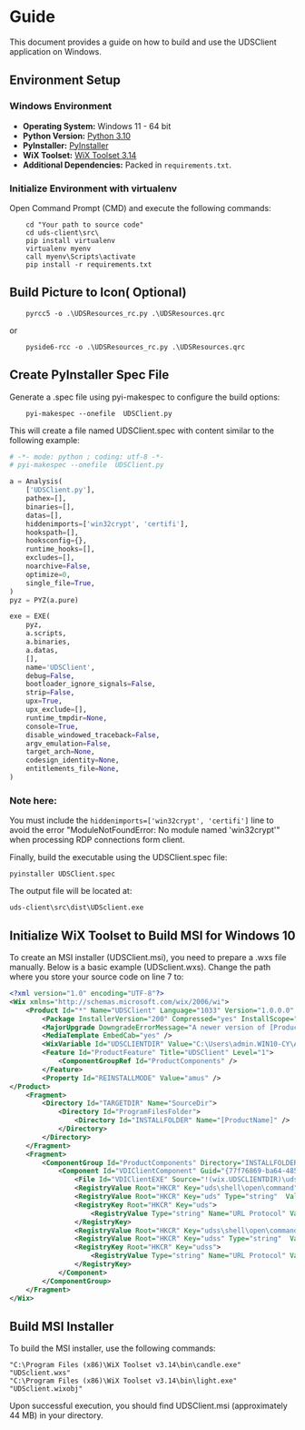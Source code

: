 # Guide

This document provides a guide on how to build and use the UDSClient application on Windows.

## Environment Setup

### Windows Environment

- **Operating System:** Windows 11 - 64 bit
- **Python Version:** [Python 3.10](https://www.python.org/ftp/python/3.10.0/python-3.10.0-amd64.exe)
- **PyInstaller:** [PyInstaller](https://www.pyinstaller.org/)
- **WiX Toolset:** [WiX Toolset 3.14](https://github.com/wixtoolset/wix3/releases/download/wix3141rtm/wix314.exe)
- **Additional Dependencies:** Packed in `requirements.txt`.

### Initialize Environment with virtualenv

Open Command Prompt (CMD) and execute the following commands:
 
```shell
    cd "Your path to source code"
    cd uds-client\src\
    pip install virtualenv
    virtualenv myenv
    call myenv\Scripts\activate
    pip install -r requirements.txt
```

##  Build Picture to Icon( Optional)

```
    pyrcc5 -o .\UDSResources_rc.py .\UDSResources.qrc
```
or
```
    pyside6-rcc -o .\UDSResources_rc.py .\UDSResources.qrc
```

## Create PyInstaller Spec File

Generate a .spec file using pyi-makespec to configure the build options:

```
    pyi-makespec --onefile  UDSClient.py  
```

This will create a file named UDSClient.spec with content similar to the following example:

```python
# -*- mode: python ; coding: utf-8 -*-
# pyi-makespec --onefile  UDSClient.py  

a = Analysis(
    ['UDSClient.py'],
    pathex=[],
    binaries=[],
    datas=[],
    hiddenimports=['win32crypt', 'certifi'],
    hookspath=[],
    hooksconfig={},
    runtime_hooks=[],
    excludes=[],
    noarchive=False,
    optimize=0,
    single_file=True, 
)
pyz = PYZ(a.pure)

exe = EXE(
    pyz,
    a.scripts,
    a.binaries,
    a.datas,
    [],
    name='UDSClient',
    debug=False,
    bootloader_ignore_signals=False,
    strip=False,
    upx=True,
    upx_exclude=[],
    runtime_tmpdir=None,
    console=True,
    disable_windowed_traceback=False,
    argv_emulation=False,
    target_arch=None,
    codesign_identity=None,
    entitlements_file=None,
)
```

### Note here:
You must include the `hiddenimports=['win32crypt', 'certifi']` line to avoid the error "ModuleNotFoundError: No module named 'win32crypt'" when processing RDP connections form client.

Finally, build the executable using the UDSClient.spec file:

```
pyinstaller UDSClient.spec 
```
      
The output file will be located at:
```
uds-client\src\dist\UDSclient.exe
```
    

## Initialize WiX Toolset to Build MSI for Windows 10
To create an MSI installer (UDSClient.msi), you need to prepare a .wxs file manually. Below is a basic example (UDSclient.wxs).
Change the path where you store your source code on line 7 to:

```xml
<?xml version="1.0" encoding="UTF-8"?>
<Wix xmlns="http://schemas.microsoft.com/wix/2006/wi">
    <Product Id="*" Name="UDSClient" Language="1033" Version="1.0.0.0" Manufacturer="UDS" UpgradeCode="77f76869-ba64-4853-8758-6b262cdfc0e4">
        <Package InstallerVersion="200" Compressed="yes" InstallScope="perMachine" />
        <MajorUpgrade DowngradeErrorMessage="A newer version of [ProductName] is already installed." />
        <MediaTemplate EmbedCab="yes" />
        <WixVariable Id="UDSCLIENTDIR" Value="C:\Users\admin.WIN10-CY\AppData\Roaming\MobaXterm\home" />
        <Feature Id="ProductFeature" Title="UDSClient" Level="1">
            <ComponentGroupRef Id="ProductComponents" />
        </Feature>
        <Property Id="REINSTALLMODE" Value="amus" />
</Product>
    <Fragment>
        <Directory Id="TARGETDIR" Name="SourceDir">
            <Directory Id="ProgramFilesFolder">
                <Directory Id="INSTALLFOLDER" Name="[ProductName]" />
            </Directory>
        </Directory>
    </Fragment>
    <Fragment>
        <ComponentGroup Id="ProductComponents" Directory="INSTALLFOLDER">
            <Component Id="VDIClientComponent" Guid="{77f76869-ba64-4853-8758-6b262cdfc0e3}">          
                <File Id="VDIClientEXE" Source="!(wix.UDSCLIENTDIR)\uds-client\src\dist\UDSClient.exe" KeyPath="yes" />
                <RegistryValue Root="HKCR" Key="uds\shell\open\command" Type="string"  Value='"[INSTALLFOLDER]\[ProductName]\[ProductName].exe" %1' />
                <RegistryValue Root="HKCR" Key="uds" Type="string"  Value='URL:Uds Protocol SSL' />
                <RegistryKey Root="HKCR" Key="uds">
                    <RegistryValue Type="string" Name="URL Protocol" Value="" />
                </RegistryKey>
                <RegistryValue Root="HKCR" Key="udss\shell\open\command" Type="string" Value='"[INSTALLFOLDER]\[ProductName]\[ProductName].exe" %1' />
                <RegistryValue Root="HKCR" Key="udss" Type="string"  Value='URL:Uds Protocol SSL' />
                <RegistryKey Root="HKCR" Key="udss">
                    <RegistryValue Type="string" Name="URL Protocol" Value="" />
                </RegistryKey>
            </Component>
        </ComponentGroup>
    </Fragment>
</Wix>
```


## Build MSI Installer

To build the MSI installer, use the following commands: 
```shell
"C:\Program Files (x86)\WiX Toolset v3.14\bin\candle.exe" "UDSclient.wxs"
"C:\Program Files (x86)\WiX Toolset v3.14\bin\light.exe" "UDSclient.wixobj"
```

Upon successful execution, you should find UDSClient.msi (approximately 44 MB) in your directory.   